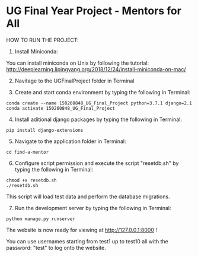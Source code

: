 # UG Final Year Project - Mentors for All

HOW TO RUN THE PROJECT:

1. Install Miniconda:

You can install miniconda on Unix by following the tutorial: http://deeplearning.lipingyang.org/2018/12/24/install-miniconda-on-mac/

2. Navitage to the UGFinalProject folder in Terminal

3. Create and start conda environment by typing the following in Terminal:
```
conda create --name 150260848_UG_Final_Project python=3.7.1 django=2.1
conda activate 150260848_UG_Final_Project
```
4. Install aditional django packages by typing the following in Terminal:
```
pip install django-extensions
```
5. Navigate to the application folder in Terminal:
```
cd find-a-mentor
```
6. Configure script permission and execute the script "resetdb.sh" by typing the following in Terminal:
```
chmod +x resetdb.sh
./resetdb.sh
```
This script will load test data and perform the database migrations.

7. Run the development server by typing the following in Terminal:
```
python manage.py runserver
```

The website is now ready for viewing at http://127.0.0.1:8000 !

You can use usernames starting from test1 up to test10 all with the password: "test" to log onto the website.